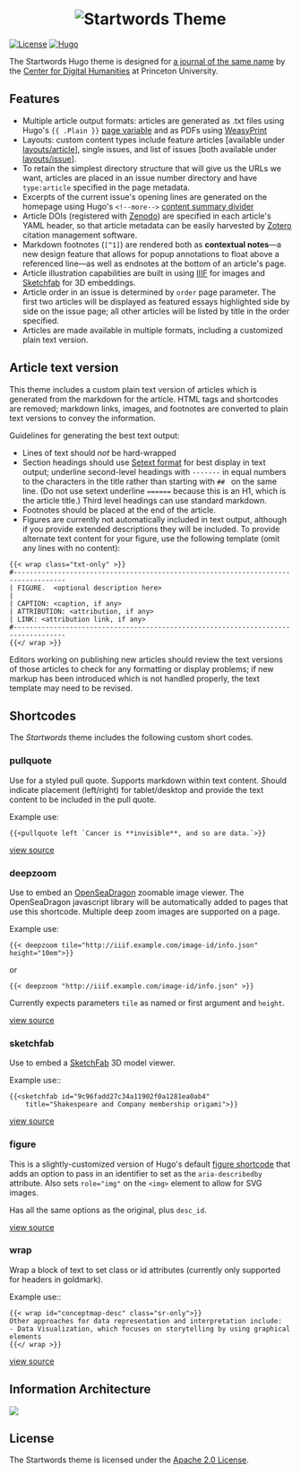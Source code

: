 # <div align="center"><img src="https://startwords.cdh.princeton.edu/logotype.svg" alt="Startwords"/> Theme</div>

[![License](https://img.shields.io/badge/License-Apache%202.0-blue.svg)](https://opensource.org/licenses/Apache-2.0)
[![Hugo](https://img.shields.io/badge/hugo-0.67-blue.svg)](https://gohugo.io)

The Startwords Hugo theme is designed for [a journal of the same name](https://startwords.cdh.princeton.edu/) by the [Center for Digital Humanities](cdh.princeton.edu/) at Princeton University.

## Features

- Multiple article output formats: articles are generated as .txt files using Hugo's `{{ .Plain }}` [page variable](https://gohugo.io/variables/page/) and as PDFs using [WeasyPrint](https://weasyprint.org/)
- Layouts: custom content types include feature articles [available under [layouts/article](https://github.com/Princeton-CDH/startwords/tree/master/themes/startwords/layouts/article)], single issues, and list of issues [both available under [layouts/issue](https://github.com/Princeton-CDH/startwords/tree/master/themes/startwords/layouts/issue)].
- To retain the simplest directory structure that will give us the URLs we want, articles are placed in an issue number directory and have `type:article` specified in the page metadata.
- Excerpts of the current issue's opening lines are generated on the homepage using Hugo's `<!--more-->` [content summary divider](https://gohugo.io/content-management/summaries/)
- Article DOIs (registered with [Zenodo](zenodo.org/)) are specified in each article's YAML header, so that article metadata can be easily harvested by [Zotero](https://www.zotero.org/) citation management software.
- Markdown footnotes (`[^1]`) are rendered both as **contextual notes**—a new design feature that allows for popup annotations to float above a referenced line—as well as endnotes at the bottom of an article's page.
- Article illustration capabilities are built in using [IIIF](https://iiif.io/) for images and [Sketchfab](https://sketchfab.com/) for 3D embeddings.
- Article order in an issue is determined by `order` page parameter. The first two articles will be displayed as featured essays highlighted side by side on the issue page; all other articles will be listed by title in the order specified.
- Articles are made available in multiple formats, including a customized plain text version.

## Article text version

This theme includes a custom plain text version of articles which
is generated from the markdown for the article. HTML tags and shortcodes
are removed; markdown links, images, and footnotes are converted to plain
text versions to convey the information.

Guidelines for generating the best text output:

- Lines of text should *not* be hard-wrapped
- Section headings should use [Setext format](https://en.wikipedia.org/wiki/Setext) for best display in text output; underline second-level headings with `-------` in equal numbers to the characters in the title rather than starting with `## ` on the same line. (Do not use setext underline `======` because this is an H1, which is the article title.) Third level headings can use standard markdown.
- Footnotes should be placed at the end of the article.
- Figures are currently not automatically included in text output, although if you provide extended descriptions they will be included. To provide alternate text content for your figure, use the following template (omit any lines with no content):

```
{{< wrap class="txt-only" >}}
#-----------------------------------------------------------------------------------
| FIGURE.  <optional description here>
|
| CAPTION: <caption, if any>
| ATTRIBUTION: <attribution, if any>
| LINK: <attribution link, if any>
#-----------------------------------------------------------------------------------
{{</ wrap >}}
```

Editors working on publishing new articles should review the text versions of those articles to check for any formatting or display problems; if new markup has been introduced which is not handled properly, the text template may need to be revised.


## Shortcodes

The _Startwords_ theme includes the following custom short codes.

### pullquote

Use for a styled pull quote. Supports markdown within text content.
Should indicate placement (left/right) for tablet/desktop and provide
the text content to be included in the pull quote.

Example use:

```
{{<pullquote left `Cancer is **invisible**, and so are data.`>}}
```

[view source](layouts/shortcodes/pullquote.html)

### deepzoom

Use to embed an [OpenSeaDragon](http://openseadragon.github.io/) zoomable image viewer. The OpenSeaDragon javascript library will be automatically added to pages that use this shortcode. Multiple deep zoom
images are supported on a page.

Example use:

```
{{< deepzoom tile="http://iiif.example.com/image-id/info.json" height="10em">}}
```

or

```
{{< deepzoom "http://iiif.example.com/image-id/info.json" >}}
```

Currently expects parameters `tile` as named or first argument and `height`.

[view source](layouts/shortcodes/deepzoom.html)

### sketchfab

Use to embed a [SketchFab]() 3D model viewer.

Example use::
```
{{<sketchfab id="9c96fadd27c34a11902f0a1281ea0ab4"
    title="Shakespeare and Company membership origami">}}
```

[view source](layouts/shortcodes/sketchfab.html)

### figure

This is a slightly-customized version of Hugo's default [figure shortcode](https://gohugo.io/content-management/shortcodes/#figure) that adds an option to pass in an identifier to set as the
`aria-describedby` attribute. Also sets `role="img"` on the `<img>` element to allow for SVG images.

Has all the same options as the original, plus `desc_id`.

[view source](layouts/shortcodes/figure.html)

### wrap

Wrap a block of text to set class or id attributes (currently
only supported for headers in goldmark).

Example use::
```
{{< wrap id="conceptmap-desc" class="sr-only">}}
Other approaches for data representation and interpretation include:
- Data Visualization, which focuses on storytelling by using graphical elements
{{</ wrap >}}
```

[view source](layouts/shortcodes/wrap.html)


## Information Architecture

![](https://startwords.cdh.princeton.edu/Information%20Architecture.svg)

## License

The Startwords theme is licensed under the [Apache 2.0 License](LICENSE).
